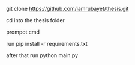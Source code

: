 git clone https://github.com/iamrubayet/thesis.git

cd into the thesis folder

prompot cmd

run pip install -r requirements.txt

after that run python main.py
